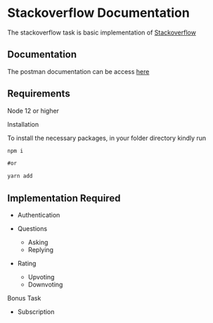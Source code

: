 # Stackoverflow Documentation

The stackoverflow task is basic implementation of [Stackoverflow](https://stackoverflow.com)

## Documentation
The postman documentation can be access [here](#)


## Requirements
Node 12 or higher


Installation

To install the necessary packages, in your folder directory kindly run

```markdown
npm i

#or

yarn add
```

## Implementation Required
* Authentication
* Questions 
    * Asking
    * Replying
    
* Rating
    * Upvoting
    * Downvoting
    
Bonus Task
* Subscription




